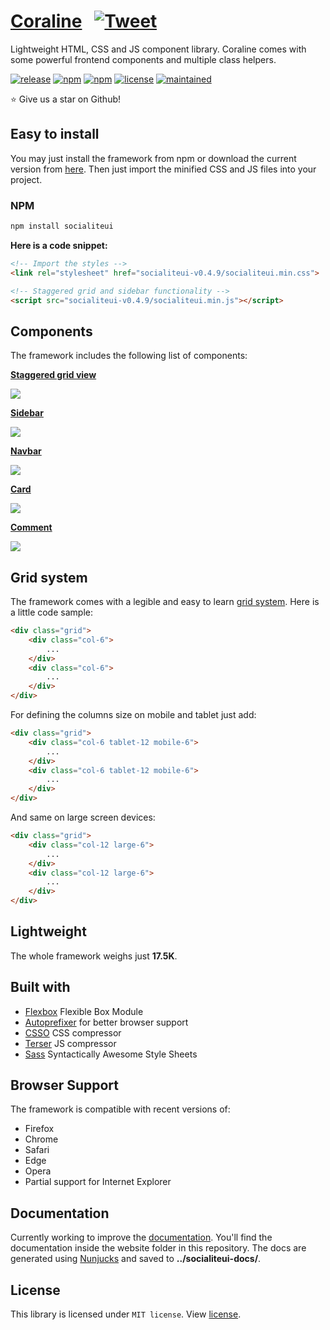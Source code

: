 # [Coraline](https://coralinecss.com) &nbsp; [![Tweet](https://img.shields.io/twitter/url/http/shields.io.svg?style=social)](https://twitter.com/intent/tweet?url=https%3A%2F%2Fcoralinecss.com&via=isradeleon&text=An%20alternative%20CSS%20framework%20for%20responsive%20WEB%20design&hashtags=responsive%2Cdesign%2Cframework%2Ccss)

Lightweight HTML, CSS and JS component library. Coraline comes with some powerful frontend components and multiple class helpers.

[![release](https://img.shields.io/github/release/isradeleon/coraline.svg?color=1dd1a1)](https://github.com/Isradeleon/coraline/releases)
[![npm](https://img.shields.io/npm/v/socialiteui.svg?color=ff7675)](https://www.npmjs.com/package/socialiteui)
[![npm](https://img.shields.io/npm/dm/socialiteui.svg?color=6c5ce7)](https://www.npmjs.com/package/socialiteui)
[![license](https://img.shields.io/github/license/isradeleon/coraline.svg?color=0984e3)](LICENSE)
[![maintained](https://img.shields.io/maintenance/yes/2019.svg?color=1dd1a1)](https://www.npmjs.com/package/socialiteui)  

:star: Give us a star on Github!

## Easy to install

You may just install the framework from npm or download the current version from [here](https://github.com/Isradeleon/coraline/releases/download/0.4.9/socialiteui-v0.4.9.zip). Then just import the minified CSS and JS files into your project.

### NPM

```sh
npm install socialiteui
```

**Here is a code snippet:**

```html
<!-- Import the styles -->
<link rel="stylesheet" href="socialiteui-v0.4.9/socialiteui.min.css">

<!-- Staggered grid and sidebar functionality -->
<script src="socialiteui-v0.4.9/socialiteui.min.js"></script>
```

## Components

The framework includes the following list of components:

[**Staggered grid view**](https://coralinecss.com/staggered.html)  

![](https://raw.githubusercontent.com/Isradeleon/socialiteui-docs/master/example/staggered.png)

[**Sidebar**](https://coralinecss.com/sidebar.html)  

![](https://raw.githubusercontent.com/Isradeleon/socialiteui-docs/master/example/sidebar.gif)

[**Navbar**](https://coralinecss.com/navbar.html)  

![](https://raw.githubusercontent.com/Isradeleon/socialiteui-docs/master/example/navbar.gif)

[**Card**](https://coralinecss.com/card.html)  

![](https://raw.githubusercontent.com/Isradeleon/socialiteui-docs/master/example/card.png)

[**Comment**](https://coralinecss.com/comment.html)  

![](https://raw.githubusercontent.com/Isradeleon/socialiteui-docs/master/example/comment.png)


## Grid system

The framework comes with a legible and easy to learn [grid system](https://coralinecss.com/grid-system.html). Here is a little code sample:

```html
<div class="grid">
    <div class="col-6">
        ...
    </div>
    <div class="col-6">
        ...
    </div>
</div>
```

For defining the columns size on mobile and tablet just add:

```html
<div class="grid">
    <div class="col-6 tablet-12 mobile-6">
        ...
    </div>
    <div class="col-6 tablet-12 mobile-6">
        ...
    </div>
</div>
```

And same on large screen devices:

```html
<div class="grid">
    <div class="col-12 large-6">
        ...
    </div>
    <div class="col-12 large-6">
        ...
    </div>
</div>
```

## Lightweight

The whole framework weighs just **17.5K**.

## Built with

* [Flexbox](https://developer.mozilla.org/en-US/docs/Web/CSS/CSS_Flexible_Box_Layout/Using_CSS_flexible_boxes) Flexible Box Module
* [Autoprefixer](https://github.com/postcss/autoprefixer) for better browser support
* [CSSO](https://github.com/css/csso) CSS compressor
* [Terser](https://github.com/terser-js/terser) JS compressor
* [Sass](https://sass-lang.com/) Syntactically Awesome Style Sheets

## Browser Support

The framework is compatible with recent versions of:

* Firefox
* Chrome
* Safari
* Edge
* Opera
* Partial support for Internet Explorer

## Documentation

Currently working to improve the [documentation](https://coralinecss.com). You'll find the documentation inside the website folder in this repository. The docs are generated using [Nunjucks](https://github.com/mozilla/nunjucks) and saved to **../socialiteui-docs/**.

## License

This library is licensed under `MIT license`. View [license](LICENSE).